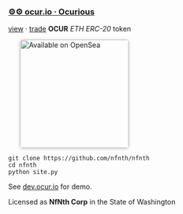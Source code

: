 
###  [⚙⚙ ocur.io · Ocurious](https://ocur.io)

[view](https://etherscan.io/token/0x36950b34fE79C4AE047c646D2800e91a198b70fB) · [trade](https://app.uniswap.org/#/pool/103894) **OCUR** *ETH ERC-20* token 

<a href="https://opensea.io/ocurio" title="Buy on OpenSea" target="_blank"><img style="margin-left:24px; width:220px; border-radius:5px; box-shadow: 0px 1px 6px rgba(0, 0, 0, 0.25);" src="https://storage.googleapis.com/opensea-static/Logomark/Badge%20-%20Available%20On%20-%20Light.png" alt="Available on OpenSea" /></a>

```
git clone https://github.com/nfnth/nfnth
cd nfnth
python site.py
```

See [dev.ocur.io](https://dev.ocur.io) for demo.

Licensed as **NfNth Corp** in the State of Washington
